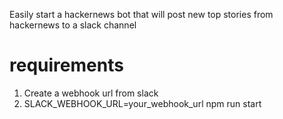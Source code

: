 Easily start a hackernews bot that will post new top stories from hackernews to a slack channel

# requirements
1. Create a webhook url from slack
2. SLACK_WEBHOOK_URL=your_webhook_url npm run start


